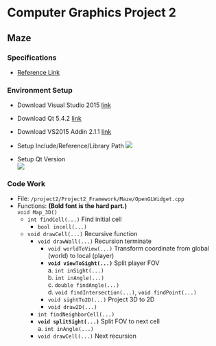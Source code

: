# Computer Graphics Project 2
## Maze
### Specifications
* [Reference Link](http://dgmm.csie.ntust.edu.tw/?ac1=courprojdetail_CG2012F_3&id=588070746df1a&sid=588937bc9568a)
### Environment Setup
* Download Visual Studio 2015 [link](https://msdn.microsoft.com/zh-tw/library/dd831853.aspx)
* Download Qt 5.4.2 [link](https://download.qt.io/archive/qt/5.4/5.4.2/qt-opensource-windows-x86-msvc2013_64_opengl-5.4.2.exe.mirrorlist)
* Download VS2015 Addin 2.1.1 [link](https://download.qt.io/archive/vsaddin/qt-vs-tools-msvc2015-2.1.1.vsix.mirrorlist)
* Setup Include/Reference/Library Path
  ![](https://i.imgur.com/FHJeoQp.png)

* Setup Qt Version <br>
  ![](https://i.imgur.com/uBUsenC.png)

### Code Work
* File: `/project2/Project2_Framework/Maze/OpenGLWidget.cpp`
* Functions: **(Bold font is the hard part.)** <br>
  `void Map_3D()`
    * `int findCell(...)` Find initial cell
        * `bool incell(...)`
    * `void drawCell(...)` Recursive function
        * `void drawWall(...)` Recursion terminate
            * `void worldToView(...)` Transform coordinate from global (world) to local (player)
            * **`void viewToSight(...)`** Split player FOV <br>
                a. `int inSight(...)` <br>
                b. `int inAngle(...)` <br>
                c. `double findAngle(...)` <br>
                d. `void findIntersection(...)`, `void findPoint(...)` <br>
            * `void sightTo2D(...)` Project 3D to 2D
            * `void draw2D(...)`
        * `int findNeighborCell(...)`
        * **`void splitSight(...)`** Split FOV to next cell <br>
            a. `int inAngle(...)`
        * `void drawCell(...)` Next recursion
